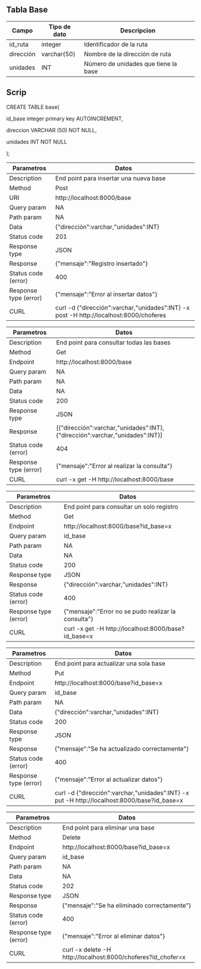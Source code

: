 ## Tabla Base

|Campo|Tipo de dato|Descripcion|
|----|----|---|
|id_ruta|integer|Identificador de la ruta|
|dirección|varchar(50)|Nombre de la dirección de ruta|
|unidades|INT|Número de unidades que tiene la base|

## Scrip

CREATE TABLE base(

id_base integer primary key AUTOINCREMENT,

direccion VARCHAR (50) NOT NULL,

unidades INT NOT NULL

);


|Parametros|Datos|
|---|---|
|Description|End point para insertar una nueva base|
|Method|Post|
|URI|http://localhost:8000/base|
|Query param|NA|
|Path param|NA|
|Data|{"dirección":varchar,"unidades":INT}|
|Status code|201
|Response type|JSON|
|Response|{"mensaje":"Registro insertado"}|
|Status code (error)|400|
|Response type (error)|{"mensaje":"Error al insertar datos"}|
|CURL|curl -d {"dirección":varchar,"unidades":INT} -x post -H http://localhost:8000/choferes|



|Parametros|Datos|
|---|---|
|Description|End point para consultar todas las bases|
|Method|Get|
|Endpoint|http://localhost:8000/base|
|Query param|NA|
|Path param|NA|
|Data|NA|
|Status code|200
|Response type|JSON|
|Response|[{"dirección":varchar,"unidades":INT}, {"dirección":varchar,"unidades":INT}]|
|Status code (error)|404|
|Response type (error)|{"mensaje":"Error al realizar la consulta"}|
|CURL|curl -x get -H http://localhost:8000/base|



|Parametros|Datos|
|---|---|
|Description|End point para consultar un solo registro|
|Method|Get|
|Endpoint|http://localhost:8000/base?id_base=x|
|Query param|id_base|
|Path param|NA|
|Data|NA|
|Status code|200
|Response type|JSON|
|Response|{"dirección":varchar,"unidades":INT}|
|Status code (error)|400|
|Response type (error)|{"mensaje":"Error no se pudo realizar la consulta"}|
|CURL|curl -x get -H http://localhost:8000/base?id_base=x|


|Parametros|Datos|
|---|---|
|Description|End point para actualizar una sola base|
|Method|Put|
|Endpoint|http://localhost:8000/base?id_base=x|
|Query param|id_base|
|Path param|NA|
|Data|{"dirección":varchar,"unidades":INT}|
|Status code|200
|Response type|JSON|
|Response|{"mensaje":"Se ha actualizado correctamente"}|
|Status code (error)|400|
|Response type (error)|{"mensaje":"Error al actualizar datos"}|
|CURL|curl -d {"dirección":varchar,"unidades":INT} -x put -H http://localhost:8000/base?id_base=x|


|Parametros|Datos|
|---|---|
|Description|End point para eliminar una base|
|Method|Delete|
|Endpoint|http://localhost:8000/base?id_base=x|
|Query param|id_base|
|Path param|NA|
|Data|NA|
|Status code|202
|Response type|JSON|
|Response|{"mensaje":"Se ha eliminado correctamente"}|
|Status code (error)|400|
|Response type (error)|{"mensaje":"Error al eliminar datos"}|
|CURL|curl -x delete -H http://localhost:8000/choferes?id_chofer=x|




